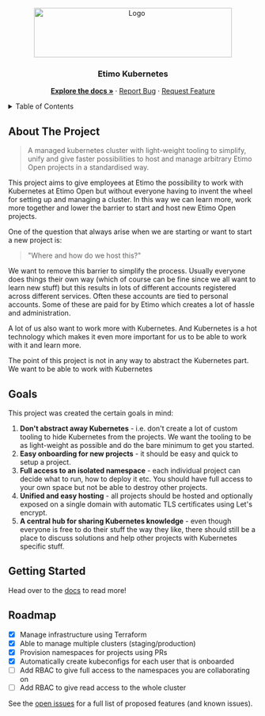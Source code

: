 <div id="top"></div>

<!-- PROJECT LOGO -->
<br />
<div align="center">
  <a href="https://github.com/othneildrew/Best-README-Template">
    <img src="https://kubernetes.io/images/nav_logo.svg" alt="Logo" width="400" height="100">
  </a>

  <h3>Etimo Kubernetes</h3>

  <p align="center">
    <a href="https://github.com/Etimo/etimo-kubernetes"><strong>Explore the docs »</strong></a>
    ·
    <a href="https://github.com/Etimo/etimo-kubernetes/issues">Report Bug</a>
    ·
    <a href="https://github.com/Etimo/etimo-kubernetes/issues">Request Feature</a>
  </p>
</div>

<!-- TABLE OF CONTENTS -->
<details>
  <summary>Table of Contents</summary>
  <ol>
    <li>
      <a href="#about-the-project">About The Project</a>
      <ul>
        <li><a href="#built-with">Built With</a></li>
      </ul>
    </li>
    <li>
      <a href="#getting-started">Getting Started</a>
      <ul>
        <li><a href="#prerequisites">Prerequisites</a></li>
        <li><a href="#installation">Installation</a></li>
      </ul>
    </li>
    <li><a href="#usage">Usage</a></li>
    <li><a href="#roadmap">Roadmap</a></li>
    <li><a href="#contributing">Contributing</a></li>
    <li><a href="#license">License</a></li>
    <li><a href="#contact">Contact</a></li>
    <li><a href="#acknowledgments">Acknowledgments</a></li>
  </ol>
</details>

<!-- ABOUT THE PROJECT -->

## About The Project

> A managed kubernetes cluster with light-weight tooling to simplify, unify and give faster possibilities to host and manage arbitrary Etimo Open projects in a standardised way.

This project aims to give employees at Etimo the possibility to work with Kubernetes at Etimo Open but without everyone having to invent the wheel for setting up and managing a cluster. In this way we can learn more, work more together and lower the barrier to start and host new Etimo Open projects.

One of the question that always arise when we are starting or want to start a new project is:

> "Where and how do we host this?"

We want to remove this barrier to simplify the process. Usually everyone does things their own way (which of course can be fine since we all want to learn new stuff) but this results in lots of different accounts registered across different services. Often these accounts are tied to personal accounts. Some of these are paid for by Etimo which creates a lot of hassle and administration.

A lot of us also want to work more with Kubernetes. And Kubernetes is a hot technology which makes it even more important for us to be able to work with it and learn more.

The point of this project is not in any way to abstract the Kubernetes part. We want to be able to work with Kubernetes

## Goals

This project was created the certain goals in mind:

1. **Don't abstract away Kubernetes** - i.e. don't create a lot of custom tooling to hide Kubernetes from the projects. We want the tooling to be as light-weight as possible and do the bare minimum to get you started.
2. **Easy onboarding for new projects** - it should be easy and quick to setup a project.
3. **Full access to an isolated namespace** - each individual project can decide what to run, how to deploy it etc. You should have full access to your own space but not be able to destroy other projects.
4. **Unified and easy hosting** - all projects should be hosted and optionally exposed on a single domain with automatic TLS certificates using Let's encrypt.
5. **A central hub for sharing Kubernetes knowledge** - even though everyone is free to do their stuff the way they like, there should still be a place to discuss solutions and help other projects with Kubernetes specific stuff.

## Getting Started

Head over to the [docs](docs/) to read more!

## Roadmap

- [x] Manage infrastructure using Terraform
- [x] Able to manage multiple clusters (staging/production)
- [x] Provision namespaces for projects using PRs
- [x] Automatically create kubeconfigs for each user that is onboarded
- [ ] Add RBAC to give full access to the namespaces you are collaborating on
- [ ] Add RBAC to give read access to the whole cluster

See the [open issues](https://github.com/Etimo/etimo-kubernetes/issues) for a full list of proposed features (and known issues).

<!-- # etimo-kubernetes

- Generate certificate signing request (csr) for user
- Approve csr in k8s cluster
- Download certificate
- Create kubeconfig

## How to test emails locally

Gmail, app password etc
https://myaccount.google.com/u/1/apppasswords

TODO:

- doctl save config for clusters from terraform output
- Add RBAC: full admin to namespace and read to everything?
  - per user:
    - admin in namespace
    - read to everything (except other's secrets)
  - per project:
    - admin in namespace (used in ci)
    - read to everything (except other's secrets)
  - should not be able to alter resource quota or namespace itself
- auto handle oauth2-proxy -->

